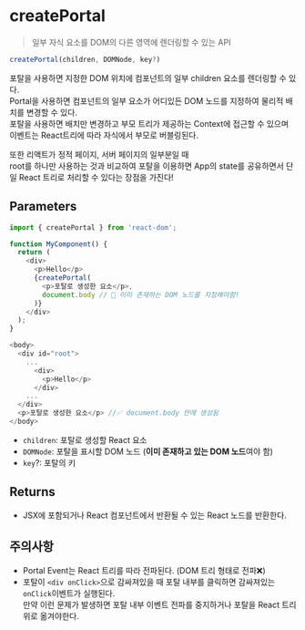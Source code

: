 # createPortal

> 일부 자식 요소를 DOM의 다른 영역에 렌더링할 수 있는 API

```js
createPortal(children, DOMNode, key?)
```

포탈을 사용하면 지정한 DOM 위치에 컴포넌트의 일부 children 요소를 렌더링할 수 있다.  
Portal을 사용하면 컴포넌트의 일부 요소가 어디있든 DOM 노드를 지정하여 물리적 배치를 변경할 수 있다.  
포탈을 사용하면 배치만 변경하고 부모 트리가 제공하는 Context에 접근할 수 있으며 이벤트는 React트리에 따라 자식에서 부모로 버블링된다.

또한 리액트가 정적 페이지, 서버 페이지의 일부분일 때  
root를 하나만 사용하는 것과 비교하여 포탈을 이용하면 App의 state를 공유하면서 단일 React 트리로 처리할 수 있다는 장점을 가진다!


## Parameters

```js
import { createPortal } from 'react-dom';

function MyComponent() {
  return (
    <div>
      <p>Hello</p>
      {createPortal(
        <p>포탈로 생성한 요소</p>,
        document.body // 🌟 이미 존재하는 DOM 노드를 지정해야함!
      )}
    </div>
  );
}
```
```js
<body>
  <div id="root">
    ...
      <div>
        <p>Hello</p>
      </div>
    ...
  </div>
  <p>포탈로 생성한 요소</p> //✅ document.body 안에 생성됨
</body>
```


- `children`: 포탈로 생성할 React 요소
- `DOMNode`: 포탈을 표시할 DOM 노드 (**이미 존재하고 있는 DOM 노드**여야 함)
- `key`?: 포탈의 키

## Returns

- JSX에 포함되거나 React 컴포넌트에서 반환될 수 있는 React 노드를 반환한다.

## 주의사항

- Portal Event는 React 트리를 따라 전파된다. (DOM 트리 형태로 전파❌)
- 포탈이 `<div onClick>`으로 감싸져있을 때 포탈 내부를 클릭하면 감싸져있는 `onClick`이벤트가 실행된다.  
  만약 이런 문제가 발생하면 포탈 내부 이벤트 전파를 중지하거나 포탈을 React 트리 위로 옮겨야한다.
